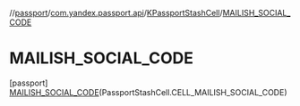 //[passport](../../../../index.md)/[com.yandex.passport.api](../../index.md)/[KPassportStashCell](../index.md)/[MAILISH_SOCIAL_CODE](index.md)

# MAILISH_SOCIAL_CODE

[passport]\
[MAILISH_SOCIAL_CODE](index.md)(PassportStashCell.CELL_MAILISH_SOCIAL_CODE)
